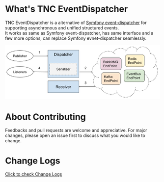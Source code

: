 # What's TNC EventDispatcher

TNC EventDispatcher is a alternative of [Symfony event-dispatcher](https://symfony.com/doc/current/components/event_dispatcher.html) for supporting asynchronous and unified structured events.  
It works as same as Symfony event-dispatcher, has same interface and a few more options, can replace Symfony evnet-dispatcher seamlessly.

<a href="assets/tnc_event_dispatcher_workflow.png" target="_blank">![Workflow](assets/tnc_event_dispatcher_workflow.png)</a>

# About Contributing
Feedbacks and pull requests are welcome and appreciative. For major changes, please open an issue first to discuss what you would like to change.

# Change Logs
[Click to check Change Logs](change_logs)